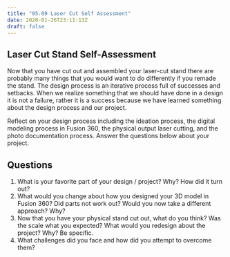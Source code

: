 ```yaml
---
title: "05.09 Laser Cut Self Assessment"
date: 2020-01-26T23:11:13Z
draft: false
---
```


## Laser Cut Stand Self-Assessment

Now that you have cut out and assembled your laser-cut stand there are probably many things that you would want to do differently if you remade the stand. The design process is an iterative process full of successes and setbacks. When we realize something that we should have done in a design it is not a failure, rather it is a success because we have learned something about the design process and our project.

Reflect on your design process including the ideation process, the digital modeling process in Fusion 360, the physical output laser cutting, and the photo documentation process. Answer the questions below about your project.

## Questions

1. What is your favorite part of your design / project? Why? How did it turn out?
2. What would you change about how you designed your 3D model in Fusion 360? Did parts not work out? Would you now take a different approach? Why?
3. Now that you have your physical stand cut out, what do you think? Was the scale what you expected? What would you redesign about the project? Why? Be specific.
4. What challenges did you face and how did you attempt to overcome them?

